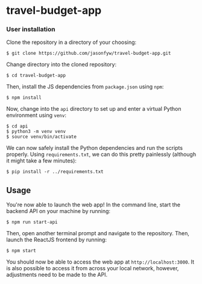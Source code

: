 # travel-budget-app

### User installation
Clone the repository in a directory of your choosing:
```
$ git clone https://github.com/jasonfyw/travel-budget-app.git
```
Change directory into the cloned repository:
```
$ cd travel-budget-app
```
Then, install the JS dependencies from `package.json` using `npm`:
```
$ npm install
```
Now, change into the `api` directory to set up and enter a virtual Python environment using `venv`:
```
$ cd api
$ python3 -m venv venv
$ source venv/bin/activate
```
We can now safely install the Python dependencies and run the scripts properly. Using `requirements.txt`, we can do this pretty painlessly (although it might take a few minutes):
``` 
$ pip install -r ../requirements.txt
```




## Usage
You're now able to launch the web app! In the command line, start the backend API on your machine by running:
```
$ npm run start-api
```
Then, open another terminal prompt and navigate to the repository. Then, launch the ReactJS frontend by running:
```
$ npm start
```
You should now be able to access the web app at `http://localhost:3000`. It is also possible to access it from across your local network, however, adjustments need to be made to the API.